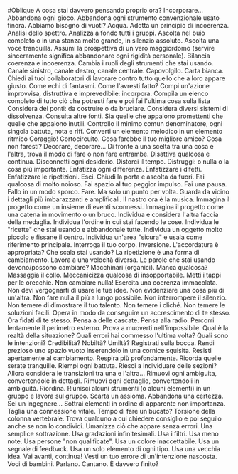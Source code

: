 #Oblique
A cosa stai davvero pensando proprio ora? Incorporare...
Abbandona ogni gioco.
Abbandona ogni strumento convenzionale usato finora.
Abbiamo bisogno di vuoti?
Acqua.
Adotta un principio di incoerenza.
Analisi dello spettro.
Analizza a fondo tutti i gruppi.
Ascolta nel buio completo o in una stanza molto grande, in silenzio assoluto.
Ascolta una voce tranquilla.
Assumi la prospettiva di un vero maggiordomo (servire sinceramente significa abbandonare ogni rigidità personale).
Bilancia coerenza e incoerenza.
Cambia i ruoli degli strumenti che stai usando.
Canale sinistro, canale destro, canale centrale.
Capovolgilo.
Carta bianca.
Chiedi ai tuoi collaboratori di lavorare contro tutto quello che a loro appare giusto.
Come echi di fantasmi.
Come l'avresti fatto?
Compi un'azione improvvisa, distruttiva e imprevedibile: incorpora.
Compila un elenco completo di tutto ciò che potresti fare e poi fai l'ultima cosa sulla lista
Considera dei ponti: da costruire o da bruciare.
Considera diversi sistemi di dissolvenza.
Consulta altre fonti. Sia quelle che appaiono promettenti che quelle che appaiono inutili.
Controllo il minimo comun denominatore, ogni singola battuta, nota e riff.
Converti un elemento melodico in un elemento ritmico
Coraggio!
Cortocircuito.
Cosa farebbe il tuo migliore amico?
Cosa non faresti?
Decorare, decorare...
Di fronte a una scelta tra una cosa e l'altra, trova il modo di fare o non fare entrambe.
Disattiva qualcosa e continua.
Disconnetti ogni desiderio.
Distorci il tempo.
Distruggi: o nulla o la cosa più importante.
Enfatizza ogni differenza.
Enfatizzare i difetti.
Enfatizzare le ripetizioni.
Esci. Chiudi la porta e ascolta da fuori.
Fai qualcosa di molto noioso.
Fai spazio al tuo peggior impulso.
Fai una pausa.
Fallo in un modo sporco.
Fare. Ma solo un punto per volta.
Guarda da vicino i dettagli più imbarazzanti e amplificali.
Il nastro ora è la musica.
Immagina il progetto come un insieme di eventi sconnessi.
Immagina il progetto come una catena in movimento o un bruco.
Individua e considera l'altra faccia della medaglia.
Individua l'ordine in cui stai facendo le cose.
Individua le "ricette" che stai usando e abbandonale tutte.
Individua un oggetto molto piccolo e fissane il centro.
Individua un'area "sicura" e usala come riferimento principale.
Interroga il tuo corpo.
Inversione.
L'accordatura è appropriata? Che scala stai usando?
La ripetizione è una forma di cambiamento.
Lavora a una velocità diversa.
Le parole che stai usando devono/possono cambiare?
Macchinari (organici).
Manca qualcosa?
Massaggia il collo.
Meccanicizza qualcosa di insopportabile.
Metti i tappi per le orecchie.
Non cambiare nulla! Esercita una coerenza immacolata.
Non devi vergognarti di usare le tue idee.
Non evidenziare una cosa più di un'altra.
Non fare nulla il più a lungo possibile.
Non interrompere il silenzio.
Non temere di dimostrare il tuo talento.
Non temere i cliché.
Non temere le soluzioni facili.
Opera in modo da conseguire un accrescimento di te stesso.
Ora fidati di te stesso.
Pensa a delle cascate.
Pensa alla radio.
Percorri lentamente il perimetro esterno.
Prova a muoverti nell'impossibile.
Qual è la realtà della situazione?
Quali errori hai commesso l'ultima volta?
Quali sono le intenzioni? Credibilità? Nobiltà? Umiltà?
Registrati sulla bocca.
Rendi prezioso uno spazio vuoto inserendolo in una cornice squisita.
Resisti apertamente al cambiamento.
Respira più profondamente.
Ricorda quelle serate tranquille.
Riempi ogni battuta.
Riesci a individuare delle sezioni? Allora considera le transizioni tra una e l'altra...
Rimuovi ogni ambiguita, convertendole in dettagli.
Rimuovi ogni dettaglio, convertendoli in ambiguità.
Riordina.
Riunisci alcuni strumenti (o alcuni elementi) in un gruppo e lavora sul gruppo.
Scarta un assioma. Abbandona una certezza.
Sei un ingegnere...
Sottrai elementi in ordine di apparente non importanza.
Taglia una connessione vitale.
Tempo di fare un bucato?
Torsione della colonna vertebrale.
Trova qualcuno a cui chiedere consiglio e poi seguilo anche se non lo condividi.
Umanizza ciò che appare senza errori.
Una semplice sottrazione.
Usa gradazioni infinitesimali.
Usa i filtri.
Usa meno note.
Usa persone "non qualificate".
Usa un colore inaccettabile.
Usa un segnale di feedback.
Usa un solo elemento di ogni tipo.
Usa una vecchia idea.
Vai avanti, continua!
Vesti un tuo errore di un'intenzione nascosta.
Voci di bambini. Parlano. Cantano.
È davvero finito?